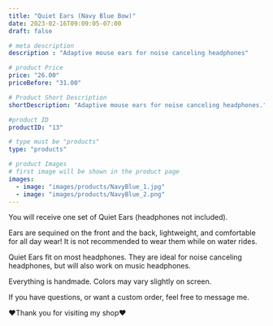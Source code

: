 ```yaml
---
title: "Quiet Ears (Navy Blue Bow)"
date: 2023-02-16T09:09:05-07:00
draft: false

# meta description
description : "Adaptive mouse ears for noise canceling headphones"

# product Price
price: "26.00"
priceBefore: "31.00"

# Product Short Description
shortDescription: "Adaptive mouse ears for noise canceling headphones."

#product ID
productID: "13"

# type must be "products"
type: "products"

# product Images
# first image will be shown in the product page
images:
  - image: "images/products/NavyBlue_1.jpg"
  - image: "images/products/NavyBlue_2.png"
---
```


You will receive one set of Quiet Ears (headphones not included).

Ears are sequined on the front and the back, lightweight, and comfortable for all day wear! It is not recommended to wear them while on water rides.

Quiet Ears fit on most headphones. They are ideal for noise canceling headphones, but will also work on music headphones.

Everything is handmade. Colors may vary slightly on screen.

If you have questions, or want a custom order, feel free to message me.

❤Thank you for visiting my shop❤
